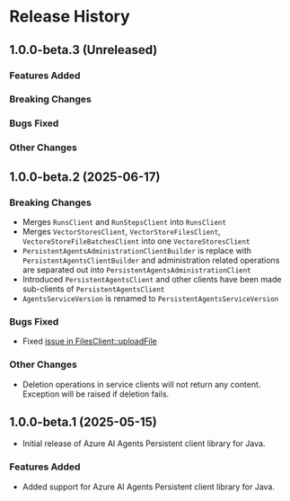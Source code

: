 # Release History

## 1.0.0-beta.3 (Unreleased)

### Features Added

### Breaking Changes

### Bugs Fixed

### Other Changes

## 1.0.0-beta.2 (2025-06-17)

### Breaking Changes

- Merges `RunsClient` and `RunStepsClient` into `RunsClient`
- Merges `VectorStoresClient`, `VectorStoreFilesClient`, `VectoreStoreFileBatchesClient` into one `VectoreStoresClient`
- `PersistentAgentsAdministrationClientBuilder` is replace with `PersistentAgentsClientBuilder` and administration related operations are separated out into `PersistentAgentsAdministrationClient`
- Introduced `PersistentAgentsClient` and other clients have been made sub-clients of `PersistentAgentsClient`
- `AgentsServiceVersion` is renamed to `PersistentAgentsServiceVersion`

### Bugs Fixed

- Fixed [issue in FilesClient::uploadFile](https://github.com/Azure/azure-sdk-for-java/issues/45549)

### Other Changes

- Deletion operations in service clients will not return any content. Exception will be raised if deletion fails.

## 1.0.0-beta.1 (2025-05-15)

- Initial release of Azure AI Agents Persistent client library for Java.

### Features Added

- Added support for Azure AI Agents Persistent client library for Java.

